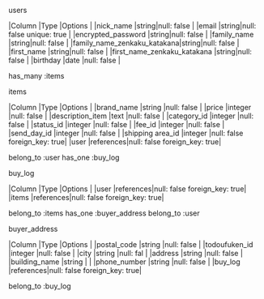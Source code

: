 users

|Column                      |Type  |Options                            |
|nick_name                   |string|null: false                        |
|email                       |string|null: false unique: true           |
|encrypted_password          |string|null: false                        |
|family_name                 |string|null: false                        |
|family_name_zenkaku_katakana|string|null: false                        |
|first_name                  |string|null: false                        |
|first_name_zenkaku_katakana |string|null: false                        |
|birthday                    |date  |null: false                        |

has_many :items



items

|Column               |Type      |Options                      |
|brand_name           |string    |null: false                  |
|price                |integer   |null: false                  |
|description_item     |text      |null: false                  |
|category_id          |integer   |null: false                  |
|status_id            |integer   |null: false                  |
|fee_id               |integer   |null: false                  |
|send_day_id          |integer   |null: false                  |
|shipping area_id     |integer   |null: false foreign_key: true|
|user                 |references|null: false foreign_key: true|

belong_to :user
has_one :buy_log


buy_log

|Column  |Type      |Options                      |
|user    |references|null: false foreign_key: true|
|items   |references|null: false foreign_key: true|

belong_to :items
has_one :buyer_address
belong_to :user

buyer_address

|Column          |Type      |Options                      |
|postal_code     |string    |null: false                  |
|todoufuken_id   |integer   |null: false                  |
|city            |string    |null: fal                    |
|address         |string    |null: false                  |
|building_name   |string    |                             |
|phone_number    |string    |null: false                  |
|buy_log         |references|null: false foreign_key: true|

belong_to :buy_log
